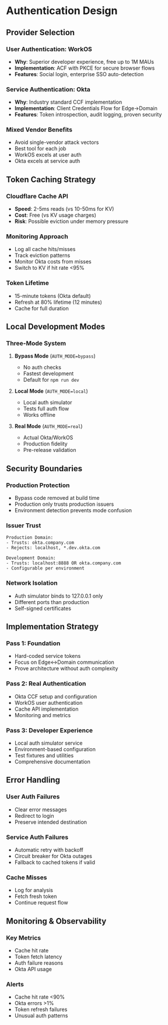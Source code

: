 # Authentication Design

## Provider Selection

### User Authentication: WorkOS
- **Why**: Superior developer experience, free up to 1M MAUs
- **Implementation**: ACF with PKCE for secure browser flows
- **Features**: Social login, enterprise SSO auto-detection

### Service Authentication: Okta  
- **Why**: Industry standard CCF implementation
- **Implementation**: Client Credentials Flow for Edge→Domain
- **Features**: Token introspection, audit logging, proven security

### Mixed Vendor Benefits
- Avoid single-vendor attack vectors
- Best tool for each job
- WorkOS excels at user auth
- Okta excels at service auth

## Token Caching Strategy

### Cloudflare Cache API
- **Speed**: 2-5ms reads (vs 10-50ms for KV)
- **Cost**: Free (vs KV usage charges)
- **Risk**: Possible eviction under memory pressure

### Monitoring Approach
- Log all cache hits/misses
- Track eviction patterns
- Monitor Okta costs from misses
- Switch to KV if hit rate <95%

### Token Lifetime
- 15-minute tokens (Okta default)
- Refresh at 80% lifetime (12 minutes)
- Cache for full duration

## Local Development Modes

### Three-Mode System
1. **Bypass Mode** (`AUTH_MODE=bypass`)
   - No auth checks
   - Fastest development
   - Default for `npm run dev`

2. **Local Mode** (`AUTH_MODE=local`)
   - Local auth simulator
   - Tests full auth flow
   - Works offline

3. **Real Mode** (`AUTH_MODE=real`)
   - Actual Okta/WorkOS
   - Production fidelity
   - Pre-release validation

## Security Boundaries

### Production Protection
- Bypass code removed at build time
- Production only trusts production issuers
- Environment detection prevents mode confusion

### Issuer Trust
```
Production Domain:
- Trusts: okta.company.com
- Rejects: localhost, *.dev.okta.com

Development Domain:
- Trusts: localhost:8888 OR okta.company.com
- Configurable per environment
```

### Network Isolation
- Auth simulator binds to 127.0.0.1 only
- Different ports than production
- Self-signed certificates

## Implementation Strategy

### Pass 1: Foundation
- Hard-coded service tokens
- Focus on Edge↔Domain communication
- Prove architecture without auth complexity

### Pass 2: Real Authentication
- Okta CCF setup and configuration
- WorkOS user authentication
- Cache API implementation
- Monitoring and metrics

### Pass 3: Developer Experience
- Local auth simulator service
- Environment-based configuration
- Test fixtures and utilities
- Comprehensive documentation

## Error Handling

### User Auth Failures
- Clear error messages
- Redirect to login
- Preserve intended destination

### Service Auth Failures  
- Automatic retry with backoff
- Circuit breaker for Okta outages
- Fallback to cached tokens if valid

### Cache Misses
- Log for analysis
- Fetch fresh token
- Continue request flow

## Monitoring & Observability

### Key Metrics
- Cache hit rate
- Token fetch latency
- Auth failure reasons
- Okta API usage

### Alerts
- Cache hit rate <90%
- Okta errors >1%
- Token refresh failures
- Unusual auth patterns
